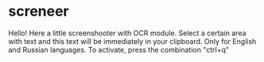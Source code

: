# screneer
Hello! Here a little screenshooter with OCR module. Select a certain area with text and this text will be immediately in your clipboard. Only for English and Russian languages. To activate, press the combination "ctrl+q"

